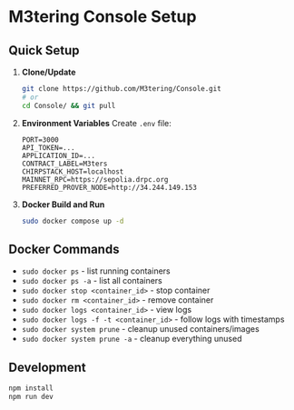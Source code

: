 # M3tering Console Setup

## Quick Setup

1. **Clone/Update**

   ```bash
   git clone https://github.com/M3tering/Console.git
   # or
   cd Console/ && git pull
   ```

2. **Environment Variables**
   Create `.env` file:

   ```
   PORT=3000
   API_TOKEN=...
   APPLICATION_ID=...
   CONTRACT_LABEL=M3ters
   CHIRPSTACK_HOST=localhost
   MAINNET_RPC=https://sepolia.drpc.org
   PREFERRED_PROVER_NODE=http://34.244.149.153
   ```

3. **Docker Build and Run**

   ```bash
   sudo docker compose up -d
   ```

## Docker Commands

- `sudo docker ps` - list running containers
- `sudo docker ps -a` - list all containers  
- `sudo docker stop <container_id>` - stop container
- `sudo docker rm <container_id>` - remove container
- `sudo docker logs <container_id>` - view logs
- `sudo docker logs -f -t <container_id>` - follow logs with timestamps
- `sudo docker system prune` - cleanup unused containers/images
- `sudo docker system prune -a` - cleanup everything unused

## Development

```bash
npm install
npm run dev
```
